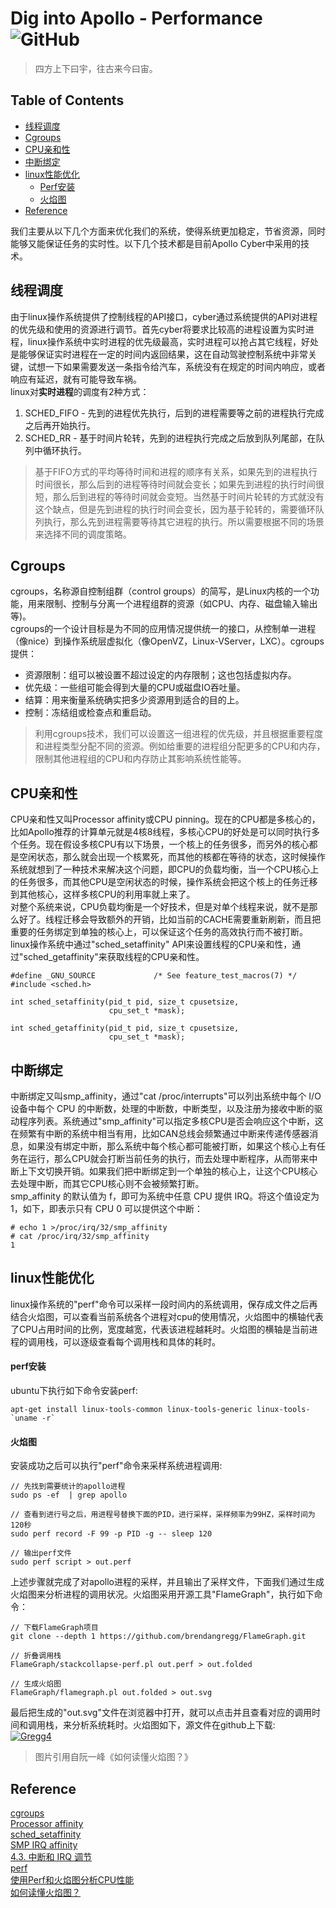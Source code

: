 # Dig into Apollo - Performance ![GitHub](https://img.shields.io/github/license/daohu527/Dig-into-Apollo.svg?style=popout)

> 四方上下曰宇，往古来今曰宙。

## Table of Contents
- [线程调度](#schedule)
- [Cgroups](#cgroups)
- [CPU亲和性](#cpu)
- [中断绑定](#interrupt)
- [linux性能优化](#linux)
  - [Perf安装](#perf)
  - [火焰图](#flame_graph)
- [Reference](#reference)

我们主要从以下几个方面来优化我们的系统，使得系统更加稳定，节省资源，同时能够又能保证任务的实时性。以下几个技术都是目前Apollo Cyber中采用的技术。

<a name="schedule" />

## 线程调度
由于linux操作系统提供了控制线程的API接口，cyber通过系统提供的API对进程的优先级和使用的资源进行调节。首先cyber将要求比较高的进程设置为实时进程，linux操作系统中实时进程的优先级最高，实时进程可以抢占其它线程，好处是能够保证实时进程在一定的时间内返回结果，这在自动驾驶控制系统中非常关键，试想一下如果需要发送一条指令给汽车，系统没有在规定的时间内响应，或者响应有延迟，就有可能导致车祸。  
linux对**实时进程**的调度有2种方式：  
1. SCHED_FIFO - 先到的进程优先执行，后到的进程需要等之前的进程执行完成之后再开始执行。  
2. SCHED_RR - 基于时间片轮转，先到的进程执行完成之后放到队列尾部，在队列中循环执行。

> 基于FIFO方式的平均等待时间和进程的顺序有关系，如果先到的进程执行时间很长，那么后到的进程等待时间就会变长；如果先到进程的执行时间很短，那么后到进程的等待时间就会变短。当然基于时间片轮转的方式就没有这个缺点，但是先到进程的执行时间会变长，因为基于轮转的，需要循环队列执行，那么先到进程需要等待其它进程的执行。所以需要根据不同的场景来选择不同的调度策略。

<a name="cgroups" />

## Cgroups
cgroups，名称源自控制组群（control groups）的简写，是Linux内核的一个功能，用来限制、控制与分离一个进程组群的资源（如CPU、内存、磁盘输入输出等)。  
cgroups的一个设计目标是为不同的应用情况提供统一的接口，从控制单一进程（像nice）到操作系统层虚拟化（像OpenVZ，Linux-VServer，LXC）。cgroups提供：  
* 资源限制：组可以被设置不超过设定的内存限制；这也包括虚拟内存。
* 优先级：一些组可能会得到大量的CPU或磁盘IO吞吐量。
* 结算：用来衡量系统确实把多少资源用到适合的目的上。
* 控制：冻结组或检查点和重启动。

> 利用cgroups技术，我们可以设置这一组进程的优先级，并且根据重要程度和进程类型分配不同的资源。例如给重要的进程组分配更多的CPU和内存，限制其他进程组的CPU和内存防止其影响系统性能等。

<a name="cpu" />

## CPU亲和性
CPU亲和性又叫Processor affinity或CPU pinning。现在的CPU都是多核心的，比如Apollo推荐的计算单元就是4核8线程，多核心CPU的好处是可以同时执行多个任务。现在假设多核CPU有以下场景，一个核上的任务很多，而另外的核心都是空闲状态，那么就会出现一个核累死，而其他的核都在等待的状态，这时候操作系统就想到了一种技术来解决这个问题，即CPU的负载均衡，当一个CPU核心上的任务很多，而其他CPU是空闲状态的时候，操作系统会把这个核上的任务迁移到其他核心，这样多核CPU的利用率就上来了。  
对整个系统来说，CPU负载均衡是一个好技术，但是对单个线程来说，就不是那么好了。线程迁移会导致额外的开销，比如当前的CACHE需要重新刷新，而且把重要的任务绑定到单独的核心上，可以保证这个任务的高效执行而不被打断。  
linux操作系统中通过"sched_setaffinity" API来设置线程的CPU亲和性，通过"sched_getaffinity"来获取线程的CPU亲和性。
```
#define _GNU_SOURCE             /* See feature_test_macros(7) */
#include <sched.h>

int sched_setaffinity(pid_t pid, size_t cpusetsize,
                      cpu_set_t *mask);

int sched_getaffinity(pid_t pid, size_t cpusetsize,
                      cpu_set_t *mask);
```


<a name="interrupt" />

## 中断绑定
中断绑定又叫smp_affinity，通过"cat /proc/interrupts"可以列出系统中每个 I/O 设备中每个 CPU 的中断数，处理的中断数，中断类型，以及注册为接收中断的驱动程序列表。系统通过"smp_affinity"可以指定多核CPU是否会响应这个中断，这在频繁有中断的系统中相当有用，比如CAN总线会频繁通过中断来传递传感器消息，如果没有绑定中断，那么系统中每个核心都可能被打断，如果这个核心上有任务在运行，那么CPU就会打断当前任务的执行，而去处理中断程序，从而带来中断上下文切换开销。如果我们把中断绑定到一个单独的核心上，让这个CPU核心去处理中断，而其它CPU核心则不会被频繁打断。  
smp_affinity 的默认值为 f，即可为系统中任意 CPU 提供 IRQ。将这个值设定为 1，如下，即表示只有 CPU 0 可以提供这个中断：  
```
# echo 1 >/proc/irq/32/smp_affinity
# cat /proc/irq/32/smp_affinity
1
```



<a name="linux" />

## linux性能优化
linux操作系统的"perf"命令可以采样一段时间内的系统调用，保存成文件之后再结合火焰图，可以查看当前系统各个进程对cpu的使用情况，火焰图中的横轴代表了CPU占用时间的比例，宽度越宽，代表该进程越耗时。火焰图的横轴是当前进程的调用栈，可以逐级查看每个调用栈和具体的耗时。 

<a name="perf" />

#### perf安装
ubuntu下执行如下命令安装perf:  
```
apt-get install linux-tools-common linux-tools-generic linux-tools-`uname -r`
``` 

<a name="flame_graph" />

#### 火焰图
安装成功之后可以执行"perf"命令来采样系统进程调用:  
```
// 先找到需要统计的apollo进程
sudo ps -ef  | grep apollo

// 查看到进行号之后，用进程号替换下面的PID，进行采样，采样频率为99HZ，采样时间为120秒
sudo perf record -F 99 -p PID -g -- sleep 120

// 输出perf文件
sudo perf script > out.perf
```
上述步骤就完成了对apollo进程的采样，并且输出了采样文件，下面我们通过生成火焰图来分析进程的调用状况。火焰图采用开源工具"FlameGraph"，执行如下命令：  
```
// 下载FlameGraph项目
git clone --depth 1 https://github.com/brendangregg/FlameGraph.git

// 折叠调用栈
FlameGraph/stackcollapse-perf.pl out.perf > out.folded

// 生成火焰图
FlameGraph/flamegraph.pl out.folded > out.svg

```	

最后把生成的"out.svg"文件在浏览器中打开，就可以点击并且查看对应的调用时间和调用栈，来分析系统耗时。火焰图如下，源文件在github上下载:  
[![Gregg4](https://github.com/daohu527/Dig-into-Apollo/blob/master/performance/Gregg4.svg)](https://github.com/daohu527/Dig-into-Apollo/blob/master/performance/Gregg4.svg)  
> 图片引用自阮一峰《如何读懂火焰图？》



<a name="reference" />

## Reference
[cgroups](https://zh.wikipedia.org/wiki/Cgroups)  
[Processor affinity](https://en.wikipedia.org/wiki/Processor_affinity)  
[sched_setaffinity](https://linux.die.net/man/2/sched_setaffinity)  
[SMP IRQ affinity](https://www.kernel.org/doc/Documentation/IRQ-affinity.txt)  
[4.3. 中断和 IRQ 调节](https://access.redhat.com/documentation/zh-cn/red_hat_enterprise_linux/6/html/performance_tuning_guide/s-cpu-irq)  
[perf](http://www.brendangregg.com/perf.html)  
[使用Perf和火焰图分析CPU性能](http://senlinzhan.github.io/2018/03/18/perf/)    
[如何读懂火焰图？](http://www.ruanyifeng.com/blog/2017/09/flame-graph.html)   